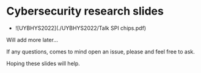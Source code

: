 # Cybersecurity research slides 

- ![UYBHYS2022](./UYBHYS2022/Talk SPI chips.pdf)

Will add more later...

If any questions, comes to mind open an issue, please and feel free to ask.

Hoping these slides will help.
